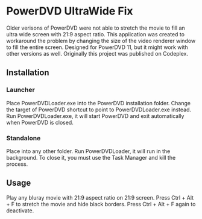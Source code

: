 # PowerDVD UltraWide Fix
Older verisons of PowerDVD were not able to stretch the movie to fill an ultra wide screen with 21:9 aspect ratio. This application was created to workaround the problem by changing the size of the video renderer window to fill the entire screen. Designed for PowerDVD 11, but it might work with other versions as well. Originally this project was published on Codeplex.

## Installation
### Launcher
Place PowerDVDLoader.exe into the PowerDVD installation folder. Change the target of PowerDVD shortcut to point to PowerDVDLoader.exe instead. Run PowerDVDLoader.exe, it will start PowerDVD and exit automatically when PowerDVD is closed.
### Standalone
Place into any other folder. Run PowerDVDLoader, it will run in the background. To close it, you must use the Task Manager and kill the process.

## Usage
Play any bluray movie with 21:9 aspect ratio on 21:9 screen. Press Ctrl + Alt + F to stretch the movie and hide black borders. Press Ctrl + Alt + F again to deactivate.